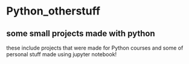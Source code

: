 # Python_otherstuff
## some small projects made with python

these include projects that were made for Python courses
and some of personal stuff
made using jupyter notebook!
